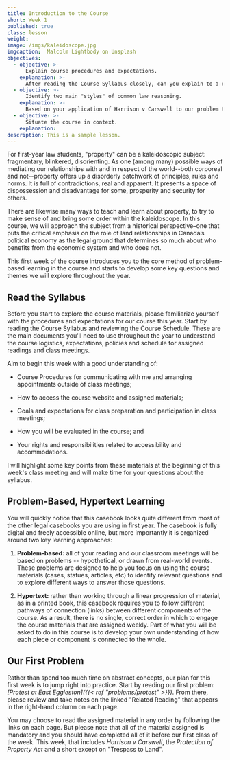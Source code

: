 ```yaml
---
title: Introduction to the Course
short: Week 1
published: true
class: lesson
weight: 
image: /imgs/kaleidoscope.jpg
imgcaption:  Malcolm Lightbody on Unsplash
objectives:
  - objective: >-
      Explain course procedures and expectations.
    explanation: >-
      After reading the Course Syllabus closely, can you explain to a classmate who might have missed this first week the key information they will need in order to navigate the course?
  - objective: >-
      Identify two main "styles" of common law reasoning. 
    explanation: >-
      Based on your application of Harrison v Carswell to our problem this week, you should be able to describe how the judges' reasoning reflects two major historical styles of reasoning. 
  - objective: >-
      Situate the course in context.
    explanation: 
description: This is a sample lesson.
---
```


For first-year law students, "property" can be a kaleidoscopic subject: fragmentary, blinkered, disorienting. As one (among many) possible ways of mediating our relationships with and in respect of the world--both corporeal and not--property offers up a disorderly patchwork of principles, rules and norms. It is full of contradictions, real and apparent. It presents a space of dispossession and disadvantage for some, prosperity and security for others.

There are likewise many ways to teach and learn about property, to try to make sense of and bring some order within the kaleidoscope. In this course, we will approach the subject from a historical perspective–one that puts the critical emphasis on the role of land relationships in Canada’s political economy as the legal ground that determines so much about who benefits from the economic system and who does not.

This first week of the course introduces you to the core method of problem-based learning in the course and starts to develop some key questions and themes we will explore throughout the year. 

## Read the Syllabus

Before you start to explore the course materials, please familiarize yourself with the procedures and expectations for our course this year. Start by reading the Course Syllabus and reviewing the Course Schedule. These are the main documents you'll need to use throughout the year to understand the course logistics, expectations, policies and schedule for assigned readings and class meetings.

Aim to begin this week with a good understanding of:

- Course Procedures for communicating with me and arranging appointments outside of class meetings;

- How to access the course website and assigned materials;

- Goals and expectations for class preparation and participation in class meetings;

- How you will be evaluated in the course; and

- Your rights and responsibilities related to accessibility and accommodations.

I will highlight some key points from these materials at the beginning of this week's class meeting and will make time for your questions about the syllabus. 

## Problem-Based, Hypertext Learning

You will quickly notice that this casebook looks quite different from most of the other legal casebooks you are using in first year. The casebook is fully digital and freely accessible online, but more importantly it is organized around two key learning approaches:

1. **Problem-based:** all of your reading and our classroom meetings will be based on problems --  hypothetical, or drawn from real-world events. These problems are designed to help you focus on using the course materials (cases, statues, articles, etc) to identify relevant questions and to explore different ways to answer those questions.  

2. **Hypertext:** rather than working through a linear progression of material, as in a printed book, this casebook requires you to follow different pathways of connection (links) between different components of the course. As a result, there is no single, correct order in which to engage the course materials that are assigned weekly. Part of what you will be asked to do in this course is to develop your own understanding of how each piece or component is connected to the whole. 

## Our First Problem

Rather than spend too much time on abstract concepts, our plan for this first week is to jump right into practice. Start by reading our first problem: *[Protest at East Eggleston]({{< ref "problems/protest" >}})*. From there, please review and take notes on the linked "Related Reading" that appears in the right-hand column on each page. 

You may choose to read the assigned material in any order by following the links on each page. But please note that all of the material assigned is mandatory and you should have completed all of it before our first class of the week. This week, that includes *Harrison v Carswell*, the *Protection of Property Act*
and a short except on "Trespass to Land".